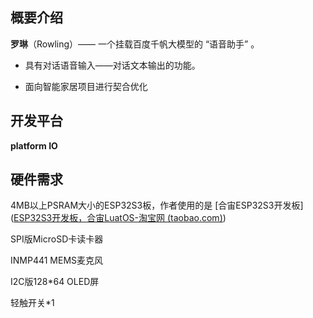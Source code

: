 ## 概要介绍

**罗琳**（Rowling）—— 一个挂载百度千帆大模型的 “语音助手” 。

- 具有对话语音输入——对话文本输出的功能。

- 面向智能家居项目进行契合优化

## 开发平台

**platform IO**

## 硬件需求

4MB以上PSRAM大小的ESP32S3板，作者使用的是 [合宙ESP32S3开发板]([ESP32S3开发板，合宙LuatOS-淘宝网 (taobao.com)](https://item.taobao.com/item.htm?spm=a21n57.1.0.0.6d76523chXXM9S&id=696836421009&ns=1&abbucket=8#detail))

SPI版MicroSD卡读卡器

INMP441 MEMS麦克风

I2C版128*64 OLED屏

轻触开关*1



